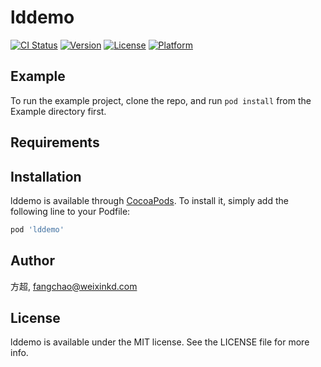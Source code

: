 # lddemo

[![CI Status](https://img.shields.io/travis/方超/lddemo.svg?style=flat)](https://travis-ci.org/方超/lddemo)
[![Version](https://img.shields.io/cocoapods/v/lddemo.svg?style=flat)](https://cocoapods.org/pods/lddemo)
[![License](https://img.shields.io/cocoapods/l/lddemo.svg?style=flat)](https://cocoapods.org/pods/lddemo)
[![Platform](https://img.shields.io/cocoapods/p/lddemo.svg?style=flat)](https://cocoapods.org/pods/lddemo)

## Example

To run the example project, clone the repo, and run `pod install` from the Example directory first.

## Requirements

## Installation

lddemo is available through [CocoaPods](https://cocoapods.org). To install
it, simply add the following line to your Podfile:

```ruby
pod 'lddemo'
```

## Author

方超, fangchao@weixinkd.com

## License

lddemo is available under the MIT license. See the LICENSE file for more info.
